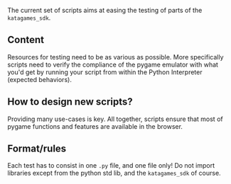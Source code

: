 
The current set of scripts aims at easing the testing of parts of the `katagames_sdk`.

## Content

Resources for testing need to be as various as possible. More specifically scripts need to verify the compliance of the pygame emulator with what you'd get by running your script from within the Python Interpreter (expected behaviors).


## How to design new scripts?

Providing many use-cases is key. All together, scripts ensure that most of pygame functions and features are available in the browser.

## Format/rules

Each test has to consist in one `.py` file, and one file only!
Do not import libraries except from the python std lib, and the `katagames_sdk` of course.
